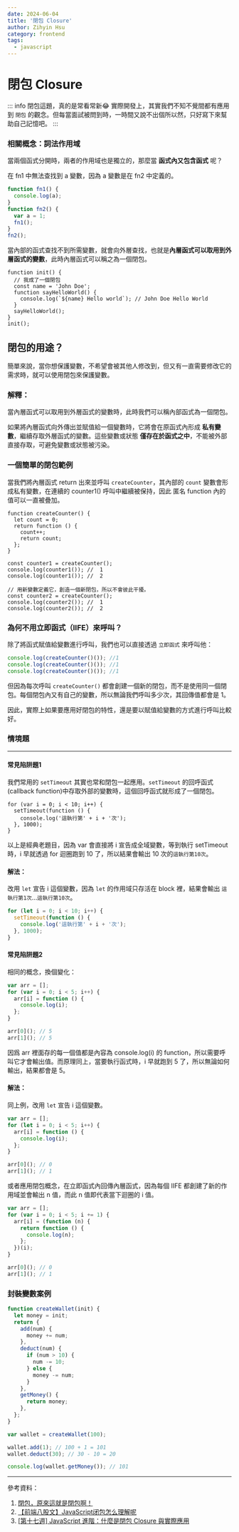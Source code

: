 ```yaml
---
date: 2024-06-04
title: '閉包 Closure'
author: Zihyin Hsu
category: frontend
tags:
  - javascript
---
```


# 閉包 Closure

::: info
閉包這題，真的是常看常新😂 實際開發上，其實我們不知不覺間都有應用到 `閉包` 的觀念。但每當面試被問到時，一時間又說不出個所以然，只好寫下來幫助自己記憶吧。
:::

### 相關概念：詞法作用域

當兩個函式分開時，兩者的作用域也是獨立的，那麼當 **函式內又包含函式** 呢？

在 fn1 中無法查找到 a 變數，因為 a 變數是在 fn2 中定義的。

```js
function fn1() {
  console.log(a);
}
function fn2() {
  var a = 1;
  fn1();
}
fn2();
```

當內部的函式查找不到所需變數，就會向外層查找，也就是**內層函式可以取用到外層函式的變數**，此時內層函式可以稱之為一個閉包。

```js{3-6}
function init() {
  // 我成了一個閉包
  const name = 'John Doe';
  function sayHelloWorld() {
    console.log(`${name} Hello world`); // John Doe Hello World
  }
  sayHelloWorld();
}
init();
```

## 閉包的用途？

簡單來說，當你想保護變數，不希望會被其他人修改到，但又有一直需要修改它的需求時，就可以使用閉包來保護變數。

### 解釋：

當內層函式可以取用到外層函式的變數時，此時我們可以稱內部函式為一個閉包。

如果將內層函式向外傳出並賦值給一個變數時，它將會在原函式內形成 **私有變數**，繼續存取外層函式的變數。這些變數或狀態 **僅存在於函式之中**，不能被外部直接存取，可避免變數或狀態被污染。

### 一個簡單的閉包範例

當我們將內層函式 return 出來並呼叫 `createCounter`，其內部的 `count` 變數會形成私有變數，在連續的 counter1() 呼叫中繼續被保持，因此 匿名 function 內的值可以一直被疊加。

```js{2}
function createCounter() {
  let count = 0;
  return function () {
    count++;
    return count;
  };
}

const counter1 = createCounter();
console.log(counter1()); //  1
console.log(counter1()); //  2

// 用新變數定義它，創造一個新閉包，所以不會彼此干擾。
const counter2 = createCounter();
console.log(counter2()); //  1
console.log(counter2()); //  2

```

### 為何不用立即函式（IIFE）來呼叫？

除了將函式賦值給變數進行呼叫，我們也可以直接透過 `立即函式` 來呼叫他：

```js
console.log(createCounter()()); //1
console.log(createCounter()()); //1
console.log(createCounter()()); //1
```

但因為每次呼叫 `createCounter()` 都會創建一個新的閉包，而不是使用同一個閉包。每個閉包內又有自己的變數，所以無論我們呼叫多少次，其回傳值都會是 1。

因此，實際上如果要應用好閉包的特性，還是要以賦值給變數的方式進行呼叫比較好。

### 情境題

---

#### 常見陷阱題1

我們常用的 `setTimeout` 其實也常和閉包一起應用。`setTimeout` 的回呼函式(callback function)中存取外部的變數時，這個回呼函式就形成了一個閉包。

```js{3-5}
for (var i = 0; i < 10; i++) {
  setTimeout(function () {
    console.log('這執行第' + i + '次');
  }, 1000);
}
```

以上是經典老題目，因為 var 會直接將 i 宣告成全域變數，等到執行 setTimeout 時，i 早就透過 for 迴圈跑到 10 了，所以結果會輸出 10 次的`這執行第10次`。

#### 解法：

改用 `let` 宣告 i 這個變數，因為 `let` 的作用域只存活在 block 裡，結果會輸出 `這執行第1次`...`這執行第10次`。

```js
for (let i = 0; i < 10; i++) {
  setTimeout(function () {
    console.log('這執行第' + i + '次');
  }, 1000);
}
```

#### 常見陷阱題2

相同的概念，換個變化：

```js
var arr = [];
for (var i = 0; i < 5; i++) {
  arr[i] = function () {
    console.log(i);
  };
}

arr[0](); // 5
arr[1](); // 5
```

因爲 arr 裡面存的每一個值都是內容為 console.log(i) 的 function，所以需要呼叫它才會輸出值。而原理同上，當要執行函式時，i 早就跑到 5 了，所以無論如何輸出，結果都會是 5。

#### 解法：

同上例，改用 `let` 宣告 i 這個變數。

```js
var arr = [];
for (let i = 0; i < 5; i++) {
  arr[i] = function () {
    console.log(i);
  };
}

arr[0](); // 0
arr[1](); // 1
```

或者應用閉包概念，在立即函式內回傳內層函式，因為每個 IIFE 都創建了新的作用域並會輸出 n 值，而此 n 值即代表當下迴圈的 i 值。

```js
var arr = [];
for (var i = 0; i < 5; i += 1) {
  arr[i] = (function (n) {
    return function () {
      console.log(n);
    };
  })(i);
}

arr[0](); // 0
arr[1](); // 1
```

### 封裝變數案例

```js
function createWallet(init) {
  let money = init;
  return {
    add(num) {
      money += num;
    },
    deduct(num) {
      if (num > 10) {
        num -= 10;
      } else {
        money -= num;
      }
    },
    getMoney() {
      return money;
    },
  };
}

var wallet = createWallet(100);

wallet.add(1); // 100 + 1 = 101
wallet.deduct(30); // 30 - 10 = 20

console.log(wallet.getMoney()); // 101
```

---

參考資料：

1. [閉包，原來這就是閉包啊！](https://www.casper.tw/development/2020/09/26/js-closure/)
2. [【前端八股文】JavaScript闭包怎么理解呢](https://www.bilibili.com/video/BV1ot4y1j7W2/?spm_id_from=333.337.search-card.all.click&vd_source=bf9e31cbb04dcc9c09d7c5869df8ca09)
3. [[第十七週] JavaScript 進階：什麼是閉包 Closure 與實際應用](https://yakimhsu.com/project/project_w17_advancedJS_03_Clousure.html)

